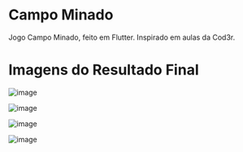 # Campo Minado

Jogo Campo Minado, feito em Flutter.
Inspirado em aulas da Cod3r.

# Imagens do Resultado Final
![image](https://github.com/pygaudiello/Campo_Minado/assets/126681785/772b9d61-f65b-4636-ae0a-1b5de8e19c58)

![image](https://github.com/pygaudiello/Campo_Minado/assets/126681785/6a108990-32e1-45df-bf71-ae7191d76df0)

![image](https://github.com/pygaudiello/Campo_Minado/assets/126681785/1e404f31-ac79-4be9-b378-90870b37c324)

![image](https://github.com/pygaudiello/Campo_Minado/assets/126681785/8e1938b6-5774-41ad-ad74-4702ac34f88c)


